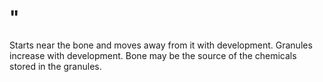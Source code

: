 # "

Starts near the bone and moves away from it with development.
Granules increase with development.
Bone may be the source of the chemicals stored in the granules.
